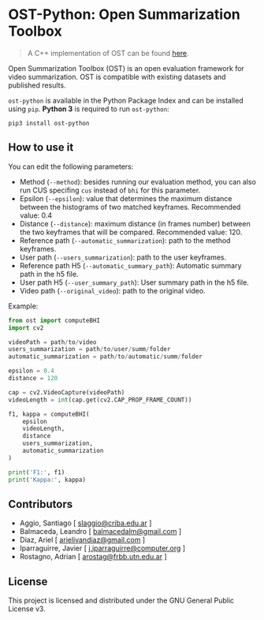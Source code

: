# OST-Python: Open Summarization Toolbox
> A C++ implementation of OST can be found [here](https://github.com/leanbalma/OST).

Open Summarization Toolbox (OST) is an open evaluation framework for video summarization. OST is compatible with existing datasets and published results.

`ost-python` is available in the Python Package Index and can be installed using `pip`. __Python 3__ is required to run `ost-python`:

```
pip3 install ost-python
```

## How to use it
You can edit the following parameters:

* Method (`--method`): besides running our evaluation method, you can also run CUS specifing `cus` instead of `bhi` for this parameter.
* Epsilon (`--epsilon`): value that determines the maximum distance between the histograms of two matched keyframes. Recommended value: 0.4
* Distance (`--distance`): maximum distance (in frames number) between the two keyframes that will be compared. Recommended value: 120.
* Reference path (`--automatic_summarization`): path to the method keyframes.
* User path (`--users_summarization`): path to the user keyframes.
* Reference path H5 (`--automatic_summary_path`): Automatic summary path in the h5 file.
* User path H5 (`--user_summary_path`): User summary path in the h5 file.
* Video path (`--original_video`): path to the original video.

Example:

```python
from ost import computeBHI
import cv2

videoPath = path/to/video
users_summarization = path/to/user/summ/folder
automatic_summarization = path/to/automatic/summ/folder

epsilon = 0.4
distance = 120

cap = cv2.VideoCapture(videoPath)
videoLength = int(cap.get(cv2.CAP_PROP_FRAME_COUNT))

f1, kappa = computeBHI(
    epsilon
    videoLength,
    distance
    users_summarization,
    automatic_summarization
)

print('F1:', f1)
print('Kappa:', kappa)
```


## Contributors

* Aggio, Santiago [ slaggio@criba.edu.ar ]
* Balmaceda, Leandro [ balmacedalm@gmail.com ]
* Diaz, Ariel [ arielivandiaz@gmail.com ]
* Iparraguirre, Javier [ j.iparraguirre@computer.org ]
* Rostagno, Adrian [ arostag@frbb.utn.edu.ar ]


## License

This project is licensed and distributed under the GNU General Public License v3.
